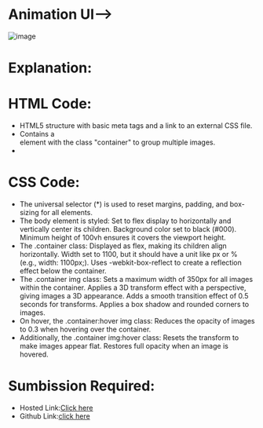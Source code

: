 # Animation UI-->
![image](https://github.com/namishagurunani/Animation/assets/126158413/b8dce687-ebd3-4e50-86cc-a9bc0990c96d)
# Explanation:
# HTML Code:
- HTML5 structure with basic meta tags and a link to an external CSS file.
- Contains a <div> element with the class "container" to group multiple images.
- 
# CSS Code:

- The universal selector (*) is used to reset margins, padding, and box-sizing for all elements.
- The body element is styled:
  Set to flex display to horizontally and vertically center its children.
  Background color set to black (#000).
  Minimum height of 100vh ensures it covers the viewport height.
- The .container class:
 Displayed as flex, making its children align horizontally.
  Width set to 1100, but it should have a unit like px or % (e.g., width: 1100px;).
  Uses -webkit-box-reflect to create a reflection effect below the container.
- The .container img class:
  Sets a maximum width of 350px for all images within the container.
  Applies a 3D transform effect with a perspective, giving images a 3D appearance.
  Adds a smooth transition effect of 0.5 seconds for transforms.
  Applies a box shadow and rounded corners to images.
- On hover, the .container:hover img class:
  Reduces the opacity of images to 0.3 when hovering over the container.
- Additionally, the .container img:hover class:
  Resets the transform to make images appear flat.
  Restores full opacity when an image is hovered.

# Sumbission Required:
- Hosted Link:[Click here](https://namishagurunani.github.io/Animation/)
- Github Link:[click here](https://github.com/namishagurunani/Animation)
